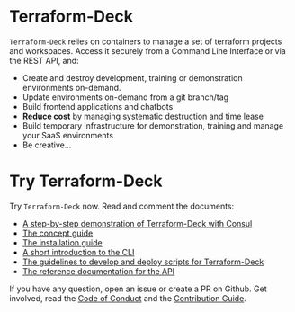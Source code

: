 # Terraform-Deck

`Terraform-Deck` relies on containers to manage a set of terraform projects and 
workspaces. Access it securely from a Command Line Interface or via the REST
API, and:

- Create and destroy development, training or demonstration environments 
  on-demand.
- Update environments on-demand from a git branch/tag
- Build frontend applications and chatbots
- **Reduce cost** by managing systematic destruction and time lease
- Build temporary infrastructure for demonstration, training and manage your
  SaaS environments
- Be creative...

# Try Terraform-Deck

Try `Terraform-Deck` now. Read and comment the documents:

- [A step-by-step demonstration of Terraform-Deck with Consul](docs/TUTORIAL.md)
- [The concept guide](docs/CONCEPT.md)
- [The installation guide](docs/INSTALLATION.md)
- [A short introduction to the CLI](docs/CLI.md)
- [The guidelines to develop and deploy scripts for Terraform-Deck](docs/GUIDELINES.md)
- [The reference documentation for the API](docs/REFERENCE.adoc)

If you have any question, open an issue or create a PR on Github. Get involved,
read the [Code of Conduct](docs/CODE_OF_CONDUCT.md) and the
[Contribution Guide](docs/CONTRIBUTION.md).
